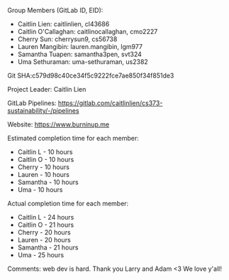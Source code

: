 Group Members (GitLab ID, EID): 
- Caitlin Lien: caitlinlien, cl43686
- Caitlin O'Callaghan: caitlinocallaghan, cmo2227
- Cherry Sun: cherrysun9, cs56738
- Lauren Mangibin: lauren.mangibin, lgm977
- Samantha Tuapen: samantha3pen, svt324
- Uma Sethuraman: uma-sethuraman, us2382

Git SHA:c579d98c40ce34f5c9222fce7ae850f34f851de3

Project Leader: Caitlin Lien

GitLab Pipelines: https://gitlab.com/caitlinlien/cs373-sustainability/-/pipelines

Website: https://www.burninup.me

Estimated completion time for each member: 
- Caitlin L - 10 hours
- Caitlin O - 10 hours
- Cherry - 10 hours
- Lauren - 10 hours
- Samantha - 10 hours
- Uma - 10 hours

Actual completion time for each member:
- Caitlin L - 24 hours
- Caitlin O - 21 hours
- Cherry - 20 hours
- Lauren - 20 hours
- Samantha - 21 hours
- Uma - 25 hours

Comments: web dev is hard. Thank you Larry and Adam <3 We love y'all!